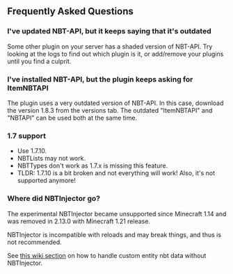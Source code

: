 ## Frequently Asked Questions

### I've updated NBT-API, but it keeps saying that it's outdated

Some other plugin on your server has a shaded version of NBT-API. Try looking at the logs to find out which plugin is it, or add/remove your plugins until you find a culprit.

### I've installed NBT-API, but the plugin keeps asking for ItemNBTAPI

The plugin uses a very outdated version of NBT-API. In this case, download the version 1.8.3 from the versions tab. The outdated "ItemNBTAPI" and "NBTAPI" can be used both at the same time.

### 1.7 support

- Use 1.7.10.
- NBTLists may not work.
- NBTTypes don't work as 1.7.x is missing this feature.
- TLDR: 1.7.10 is a bit broken and not everything will work! Also, it's not supported anymore!

### Where did NBTInjector go?

The experimental NBTInjector became unsupported since Minecraft 1.14 and was removed in 2.13.0 with Minecraft 1.21 release.

NBTInjector is incompatible with reloads and may break things, and thus is not recommended.

See [this wiki section](https://github.com/tr7zw/Item-NBT-API/wiki/Using-the-NBT-API#accessing-custom-data) on how to handle custom entity nbt data without NBTInjector.
